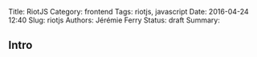 Title: RiotJS
Category: frontend
Tags: riotjs, javascript
Date: 2016-04-24 12:40
Slug: riotjs
Authors: Jérémie Ferry
Status: draft
Summary:

## Intro